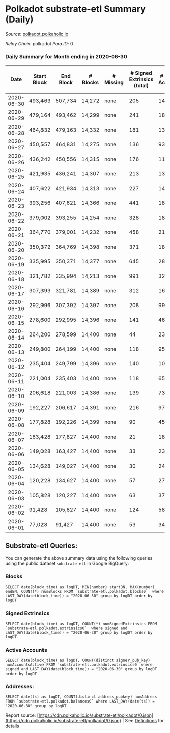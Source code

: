 # Polkadot substrate-etl Summary (Daily)

_Source_: [polkadot.polkaholic.io](https://polkadot.polkaholic.io)

*Relay Chain*: polkadot
*Para ID*: 0



### Daily Summary for Month ending in 2020-06-30


| Date | Start Block | End Block | # Blocks | # Missing | # Signed Extrinsics (total) | # Active Accounts | # Addresses with Balances | # Events | # Transfers | # XCM Transfers In | # XCM Transfers Out |
| ---- | ----------- | --------- | -------- | --------- | --------------------------- | ----------------- | ------------------------- | -------- | ----------- | ------------------ | ------------------- |
| 2020-06-30 | 493,463 | 507,734 | 14,272 | none  | 205 | 145 | 1,994 | 39,255 | 7 ($3,717.31) |   |   |
| 2020-06-29 | 479,164 | 493,462 | 14,299 | none  | 241 | 181 |  | 39,716 |   |   |   |
| 2020-06-28 | 464,832 | 479,163 | 14,332 | none  | 181 | 136 |  | 39,443 |   |   |   |
| 2020-06-27 | 450,557 | 464,831 | 14,275 | none  | 136 | 93 |  | 39,256 |   |   |   |
| 2020-06-26 | 436,242 | 450,556 | 14,315 | none  | 176 | 115 |  | 39,798 | 95 ($467,850,708.38) |   |   |
| 2020-06-25 | 421,935 | 436,241 | 14,307 | none  | 213 | 138 |  | 39,555 |   |   |   |
| 2020-06-24 | 407,622 | 421,934 | 14,313 | none  | 227 | 140 |  | 40,252 |   |   |   |
| 2020-06-23 | 393,256 | 407,621 | 14,366 | none  | 441 | 186 |  | 40,599 | 20 ($57,189.40) |   |   |
| 2020-06-22 | 379,002 | 393,255 | 14,254 | none  | 328 | 180 |  | 39,794 |   |   |   |
| 2020-06-21 | 364,770 | 379,001 | 14,232 | none  | 458 | 217 |  | 42,118 | 2 ($1,158,085.35) |   |   |
| 2020-06-20 | 350,372 | 364,769 | 14,398 | none  | 371 | 188 |  | 42,811 |   |   |   |
| 2020-06-19 | 335,995 | 350,371 | 14,377 | none  | 645 | 288 |  | 44,002 | 32 ($9,281,462.17) |   |   |
| 2020-06-18 | 321,782 | 335,994 | 14,213 | none  | 991 | 323 |  | 42,744 | 2 ($3,002.45) |   |   |
| 2020-06-17 | 307,393 | 321,781 | 14,389 | none  | 312 | 163 |  | 39,858 | 3 ($686,272,800.00) |   |   |
| 2020-06-16 | 292,996 | 307,392 | 14,397 | none  | 208 | 99 |  | 39,649 | 26 ($2,623,612,599.06) |   |   |
| 2020-06-15 | 278,600 | 292,995 | 14,396 | none  | 141 | 46 |  | 39,301 | 1 ($2,859.47) |   |   |
| 2020-06-14 | 264,200 | 278,599 | 14,400 | none  | 44 | 23 |  | 38,889 |   |   |   |
| 2020-06-13 | 249,800 | 264,199 | 14,400 | none  | 118 | 95 |  | 39,342 |   |   |   |
| 2020-06-12 | 235,404 | 249,799 | 14,396 | none  | 140 | 107 |  | 40,058 | 128 ($171,922,774.28) |   |   |
| 2020-06-11 | 221,004 | 235,403 | 14,400 | none  | 118 | 65 |  | 39,351 |   |   |   |
| 2020-06-10 | 206,618 | 221,003 | 14,386 | none  | 139 | 73 |  | 39,754 | 112 ($4,177,431.18) |   |   |
| 2020-06-09 | 192,227 | 206,617 | 14,391 | none  | 216 | 97 |  | 40,419 | 241 ($345,995.87) |   |   |
| 2020-06-08 | 177,828 | 192,226 | 14,399 | none  | 90 | 45 |  | 39,078 |   |   |   |
| 2020-06-07 | 163,428 | 177,827 | 14,400 | none  | 21 | 18 |  | 38,802 |   |   |   |
| 2020-06-06 | 149,028 | 163,427 | 14,400 | none  | 33 | 23 |  | 38,793 |   |   |   |
| 2020-06-05 | 134,628 | 149,027 | 14,400 | none  | 30 | 24 |  | 38,768 |   |   |   |
| 2020-06-04 | 120,228 | 134,627 | 14,400 | none  | 57 | 27 |  | 38,965 |   |   |   |
| 2020-06-03 | 105,828 | 120,227 | 14,400 | none  | 63 | 37 |  | 38,992 |   |   |   |
| 2020-06-02 | 91,428 | 105,827 | 14,400 | none  | 124 | 58 |  | 39,193 |   |   |   |
| 2020-06-01 | 77,028 | 91,427 | 14,400 | none  | 53 | 34 |  | 38,930 |   |   |   |

## Substrate-etl Queries:
You can generate the above summary data using the following queries using the public dataset `substrate-etl` in Google BigQuery:


### Blocks
```
SELECT date(block_time) as logDT, MIN(number) startBN, MAX(number) endBN, COUNT(*) numBlocks FROM `substrate-etl.polkadot.blocks0`  where LAST_DAY(date(block_time)) = "2020-06-30" group by logDT order by logDT
```


### Signed Extrinsics
```
SELECT date(block_time) as logDT, COUNT(*) numSignedExtrinsics FROM `substrate-etl.polkadot.extrinsics0`  where signed and LAST_DAY(date(block_time)) = "2020-06-30" group by logDT order by logDT
```


### Active Accounts
```
SELECT date(block_time) as logDT, COUNT(distinct signer_pub_key) numAccountsActive FROM `substrate-etl.polkadot.extrinsics0` where signed and LAST_DAY(date(block_time)) = "2020-06-30" group by logDT order by logDT
```


### Addresses:
```
SELECT date(ts) as logDT, COUNT(distinct address_pubkey) numAddress FROM `substrate-etl.polkadot.balances0` where LAST_DAY(date(ts)) = "2020-06-30" group by logDT
```



Report source: [https://cdn.polkaholic.io/substrate-etl/polkadot/0.json](https://cdn.polkaholic.io/substrate-etl/polkadot/0.json) | See [Definitions](/DEFINITIONS.md) for details
